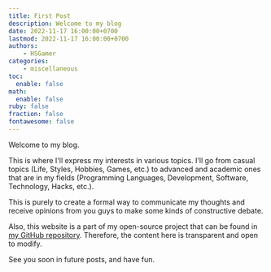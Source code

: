 ```yaml
---
title: First Post
description: Welcome to my blog
date: 2022-11-17 16:00:00+0700
lastmod: 2022-11-17 16:00:00+0700
authors:
    - HSGamer
categories:
    - miscellaneous
toc:
  enable: false
math:
  enable: false
ruby: false
fraction: false
fontawesome: false
---
```


Welcome to my blog.

This is where I'll express my interests in various topics. I'll go from casual topics (Life, Styles, Hobbies, Games, etc.) to advanced and academic ones that are in my fields (Programming Languages, Development, Software, Technology, Hacks, etc.).

This is purely to create a formal way to communicate my thoughts and receive opinions from you guys to make some kinds of constructive debate.

Also, this website is a part of my open-source project that can be found in [my GitHub repository](https://github.com/HSGamer/Blog). Therefore, the content here is transparent and open to modify.

See you soon in future posts, and have fun.